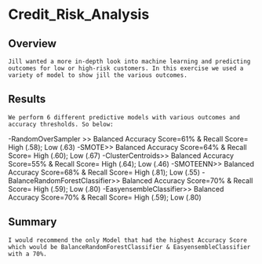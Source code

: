 # Credit_Risk_Analysis #

## Overview ##
	Jill wanted a more in-depth look into machine learning and predicting outcomes for low or high-risk customers. In this exercise we used a variety of model to show jill the various outcomes.

## Results ##
	We perform 6 different predictive models with various outcomes and accuracy thresholds. So below:
 
-RandomOverSampler >> Balanced Accuracy Score=61% & Recall Score= High (.58); Low (.63)
-SMOTE>> Balanced Accuracy Score=64% & Recall Score= High (.60); Low (.67)
-ClusterCentroids>> Balanced Accuracy Score=55% & Recall Score= High (.64); Low (.46)
-SMOTEENN>> Balanced Accuracy Score=68% & Recall Score= High (.81); Low (.55)
-BalanceRandomForestClassifier>> Balanced Accuracy Score=70% & Recall Score= High (.59); Low (.80)
-EasyensembleClassifier>> Balanced Accuracy Score=70% & Recall Score= High (.59); Low (.80)

## Summary ##
	I would recommend the only Model that had the highest Accuracy Score which would be BalanceRandomForestClassifier & EasyensembleClassifier with a 70%. 
